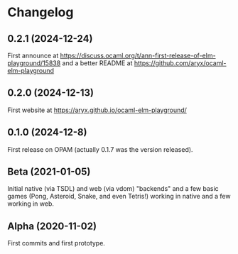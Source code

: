 # Changelog

## 0.2.1 (2024-12-24)

First announce at https://discuss.ocaml.org/t/ann-first-release-of-elm-playground/15838
and a better README at https://github.com/aryx/ocaml-elm-playground

## 0.2.0 (2024-12-13)

First website at https://aryx.github.io/ocaml-elm-playground/

## 0.1.0 (2024-12-8)

First release on OPAM (actually 0.1.7 was the version released).

## Beta (2021-01-05)

Initial native (via TSDL) and web (via vdom) "backends"
and a few basic games (Pong, Asteroid, Snake, and even Tetris!)
working in native and a few working in web.

## Alpha (2020-11-02)

First commits and first prototype.
